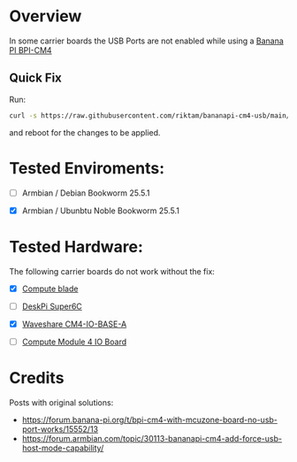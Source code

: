 # Overview

In some carrier boards the USB Ports are not enabled while using a [Banana PI BPI-CM4](https://wiki.banana-pi.org/Banana_Pi_BPI-CM4)

## Quick Fix

Run: 
```bash
curl -s https://raw.githubusercontent.com/riktam/bananapi-cm4-usb/main/meson-g12b-bananapi-cm4-waveshare-usb.sh | sudo bash
```
and reboot for the changes to be applied.


# Tested Enviroments:

- [ ] Armbian / Debian Bookworm 25.5.1
- [x] Armbian / Ubunbtu Noble Bookworm 25.5.1


# Tested Hardware:

The following carrier boards do not work without the fix:

- [x] [Compute blade](https://computeblade.com/) 
- [ ] [DeskPi Super6C](https://wiki.deskpi.com/super6c/)
- [X] [Waveshare CM4-IO-BASE-A](https://www.waveshare.com/wiki/CM4-IO-BASE-A)
- [ ] [Compute Module 4 IO Board](https://www.raspberrypi.com/products/compute-module-4-io-board/)


# Credits

Posts with original solutions: 

- https://forum.banana-pi.org/t/bpi-cm4-with-mcuzone-board-no-usb-port-works/15552/13
- https://forum.armbian.com/topic/30113-bananapi-cm4-add-force-usb-host-mode-capability/
